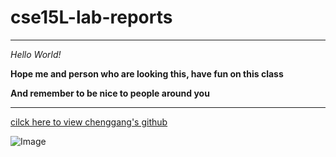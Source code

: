 # cse15L-lab-reports
***
  *Hello World!*
  
  **Hope me and person who are looking this, have fun on this class**

  **And remember to be nice to people around you**
        
***
  [cilck here to view chenggang's github](https://commonmark.org/help/tutorial/02-emphasis.html)
  
  ![Image](https://tacanowblog.files.wordpress.com/2020/03/fun-emoji.jpg)
